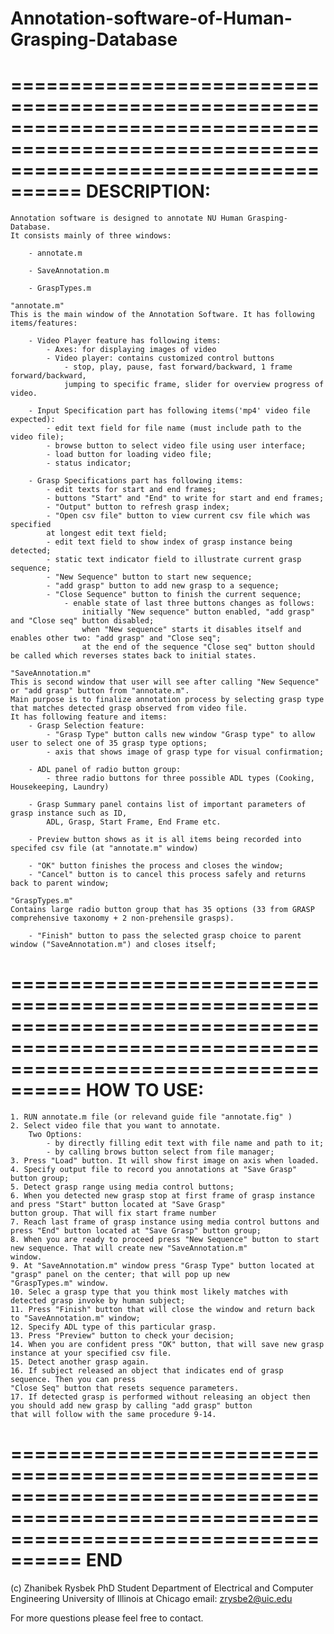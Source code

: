 # Annotation-software-of-Human-Grasping-Database
========================================================================================================================================
	DESCRIPTION:
========================================================================================================================================
	Annotation software is designed to annotate NU Human Grasping-Database. 
	It consists mainly of three windows:
		
		- annotate.m

		- SaveAnnotation.m

		- GraspTypes.m
	
	"annotate.m"
	This is the main window of the Annotation Software. It has following items/features:
		
		- Video Player feature has following items:
			- Axes: for displaying images of video
			- Video player: contains customized control buttons
				- stop, play, pause, fast forward/backward, 1 frame forward/backward,
				jumping to specific frame, slider for overview progress of video.
		
		- Input Specification part has following items('mp4' video file expected):
			- edit text field for file name (must include path to the video file);
			- browse button to select video file using user interface;
			- load button for loading video file;
			- status indicator;
		
		- Grasp Specifications part has following items:
			- edit texts for start and end frames;
			- buttons "Start" and "End" to write for start and end frames;
			- "Output" button to refresh grasp index;
			- "Open csv file" button to view current csv file which was specified 
			at longest edit text field;
			- edit text field to show index of grasp instance being detected;
			- static text indicator field to illustrate current grasp sequence;
			- "New Sequence" button to start new sequence;
			- "add grasp" button to add new grasp to a sequence;
			- "Close Sequence" button to finish the current sequence;
				- enable state of last three buttons changes as follows:
					initially "New sequence" button enabled, "add grasp" and "Close seq" button disabled;
					when "New sequence" starts it disables itself and enables other two: "add grasp" and "Close seq";
					at the end of the sequence "Close seq" button should be called which reverses states back to initial states.
	
	"SaveAnnotation.m"
	This is second window that user will see after calling "New Sequence" or "add grasp" button from "annotate.m". 
	Main purpose is to finalize annotation process by selecting grasp type that matches detected grasp observed from video file.
	It has following feature and items:
		- Grasp Selection feature:
			- "Grasp Type" button calls new window "Grasp type" to allow user to select one of 35 grasp type options;
			- axis that shows image of grasp type for visual confirmation;
		
		- ADL panel of radio button group:
			- three radio buttons for three possible ADL types (Cooking, Housekeeping, Laundry)
		
		- Grasp Summary panel contains list of important parameters of grasp instance such as ID, 
			ADL, Grasp, Start Frame, End Frame etc.
		
		- Preview button shows as it is all items being recorded into specifed csv file (at "annotate.m" window)
		
		- "OK" button finishes the process and closes the window;
		- "Cancel" button is to cancel this process safely and returns back to parent window;
		
	"GraspTypes.m"
	Contains large radio button group that has 35 options (33 from GRASP comprehensive taxonomy + 2 non-prehensile grasps).
	
		- "Finish" button to pass the selected grasp choice to parent window ("SaveAnnotation.m") and closes itself;

========================================================================================================================================
	HOW TO USE:
========================================================================================================================================
	
	1. RUN annotate.m file (or relevand guide file "annotate.fig" )
	2. Select video file that you want to annotate.
		Two Options:
			- by directly filling edit text with file name and path to it;
			- by calling brows button select from file manager;
	3. Press "Load" button. It will show first image on axis when loaded.
	4. Specify output file to record you annotations at "Save Grasp" button group;
	5. Detect grasp range using media control buttons;
	6. When you detected new grasp stop at first frame of grasp instance and press "Start" button located at "Save Grasp"
	button group. That will fix start frame number
	7. Reach last frame of grasp instance using media control buttons and press "End" button located at "Save Grasp" button group;
	8. When you are ready to proceed press "New Sequence" button to start new sequence. That will create new "SaveAnnotation.m"
	window.
	9. At "SaveAnnotation.m" window press "Grasp Type" button located at "grasp" panel on the center; that will pop up new 
	"GraspTypes.m" window.
	10. Selec a grasp type that you think most likely matches with detected grasp invoke by human subject;
	11. Press "Finish" button that will close the window and return back to "SaveAnnotation.m" window;
	12. Specify ADL type of this particular grasp.
	13. Press "Preview" button to check your decision;
	14. When you are confident press "OK" button, that will save new grasp instance at your specified csv file.
	15. Detect another grasp again. 
	16. If subject released an object that indicates end of grasp sequence. Then you can press 
	"Close Seq" button that resets sequence parameters.
	17. If detected grasp is performed without releasing an object then you should add new grasp by calling "add grasp" button
	that will follow with the same procedure 9-14.
========================================================================================================================================
END
========================================================================================================================================
(c) Zhanibek Rysbek
    PhD Student
    Department of Electrical and Computer Engineering 
    University of Illinois at Chicago
    email: zrysbe2@uic.edu
    
For more questions please feel free to contact.
